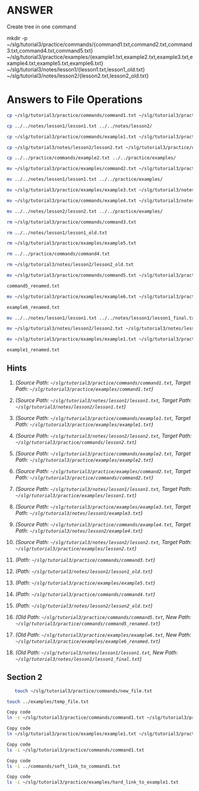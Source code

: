 # ANSWER

Create tree in one command 

mkdir -p ~/slg/tutorial3/practice/commands/{command1.txt,command2.txt,command3.txt,command4.txt,command5.txt} ~/slg/tutorial3/practice/examples/{example1.txt,example2.txt,example3.txt,example4.txt,example5.txt,example6.txt} ~/slg/tutorial3/notes/lesson1/{lesson1.txt,lesson1_old.txt} ~/slg/tutorial3/notes/lesson2/{lesson2.txt,lesson2_old.txt}


# Answers to File Operations

```bash
cp ~/slg/tutorial3/practice/commands/command1.txt ~/slg/tutorial3/practice/examples/
```
```bash
cp ../../notes/lesson1/lesson1.txt ../../notes/lesson2/
```
```bash
cp ~/slg/tutorial3/practice/commands/example1.txt ~/slg/tutorial3/practice/examples/
```
```bash
cp ~/slg/tutorial3/notes/lesson2/lesson2.txt ~/slg/tutorial3/practice/commands/
```
```bash
cp ../../practice/commands/example2.txt ../../practice/examples/
```
```bash
mv ~/slg/tutorial3/practice/examples/command2.txt ~/slg/tutorial3/practice/commands/
```
```bash
mv ../../notes/lesson1/lesson1.txt ../../practice/examples/
```
```bash
mv ~/slg/tutorial3/practice/examples/example3.txt ~/slg/tutorial3/notes/lesson1/
```
```bash
mv ~/slg/tutorial3/practice/commands/example4.txt ~/slg/tutorial3/notes/lesson2/
```
```bash
mv ../../notes/lesson2/lesson2.txt ../../practice/examples/
```
```bash
rm ~/slg/tutorial3/practice/commands/command3.txt
```
```bash
rm ../../notes/lesson1/lesson1_old.txt
```
```bash
rm ~/slg/tutorial3/practice/examples/example5.txt
```
```bash
rm ../../practice/commands/command4.txt
```
```bash
rm ~/slg/tutorial3/notes/lesson2/lesson2_old.txt
```
```bash
mv ~/slg/tutorial3/practice/commands/command5.txt ~/slg/tutorial3/practice/commands/
```
```bash
command5_renamed.txt
```
```bash
mv ~/slg/tutorial3/practice/examples/example6.txt ~/slg/tutorial3/practice/examples/
```
```bash
example6_renamed.txt
```
```bash
mv ../../notes/lesson1/lesson1.txt ../../notes/lesson1/lesson1_final.txt
```
```bash
mv ~/slg/tutorial3/notes/lesson2/lesson2.txt ~/slg/tutorial3/notes/lesson2/lesson2_final.txt
```
```bash
mv ~/slg/tutorial3/practice/examples/example1.txt ~/slg/tutorial3/practice/examples/
```
```bash
example1_renamed.txt
```

## Hints

1. *(Source Path: `~/slg/tutorial3/practice/commands/command1.txt`, Target Path: `~/slg/tutorial3/practice/examples/command1.txt`)*


2. *(Source Path: `~/slg/tutorial3/notes/lesson1/lesson1.txt`, Target Path: `~/slg/tutorial3/notes/lesson2/lesson1.txt`)*

3. *(Source Path: `~/slg/tutorial3/practice/commands/example1.txt`, Target Path: `~/slg/tutorial3/practice/examples/example1.txt`)*

4. *(Source Path: `~/slg/tutorial3/notes/lesson2/lesson2.txt`, Target Path: `~/slg/tutorial3/practice/commands/lesson2.txt`)*

5. *(Source Path: `~/slg/tutorial3/practice/commands/example2.txt`, Target Path: `~/slg/tutorial3/practice/examples/example2.txt`)*

6. *(Source Path: `~/slg/tutorial3/practice/examples/command2.txt`, Target Path: `~/slg/tutorial3/practice/commands/command2.txt`)*

7.  *(Source Path: `~/slg/tutorial3/notes/lesson1/lesson1.txt`, Target Path: `~/slg/tutorial3/practice/examples/lesson1.txt`)*

8. *(Source Path: `~/slg/tutorial3/practice/examples/example3.txt`, Target Path: `~/slg/tutorial3/notes/lesson1/example3.txt`)*

9. *(Source Path: `~/slg/tutorial3/practice/commands/example4.txt`, Target Path: `~/slg/tutorial3/notes/lesson2/example4.txt`)*

10. *(Source Path: `~/slg/tutorial3/notes/lesson2/lesson2.txt`, Target Path: `~/slg/tutorial3/practice/examples/lesson2.txt`)*

11. *(Path: `~/slg/tutorial3/practice/commands/command3.txt`)*

12. *(Path: `~/slg/tutorial3/notes/lesson1/lesson1_old.txt`)*

13.  *(Path: `~/slg/tutorial3/practice/examples/example5.txt`)*

14. *(Path: `~/slg/tutorial3/practice/commands/command4.txt`)*

15. *(Path: `~/slg/tutorial3/notes/lesson2/lesson2_old.txt`)*

16.  *(Old Path: `~/slg/tutorial3/practice/commands/command5.txt`, New Path: `~/slg/tutorial3/practice/commands/command5_renamed.txt`)*

17. *(Old Path: `~/slg/tutorial3/practice/examples/example6.txt`, New Path: `~/slg/tutorial3/practice/examples/example6_renamed.txt`)*

18.  *(Old Path: `~/slg/tutorial3/notes/lesson1/lesson1.txt`, New Path: `~/slg/tutorial3/notes/lesson1/lesson1_final.txt`)*

## Section 2


```bash
   touch ~/slg/tutorial3/practice/commands/new_file.txt
   ```

```bash
touch ../examples/temp_file.txt
```

```bash
Copy code
ln -s ~/slg/tutorial3/practice/commands/command1.txt ~/slg/tutorial3/practice/commands/soft_link_to_command1.txt
```
```bash
Copy code
ln ~/slg/tutorial3/practice/examples/example1.txt ~/slg/tutorial3/practice/examples/hard_link_to_example1.txt
```
```bash
Copy code
ls -i ~/slg/tutorial3/practice/commands/command1.txt
```
```bash
Copy code
ls -i ../commands/soft_link_to_command1.txt
```
```bash
Copy code
ls -i ~/slg/tutorial3/practice/examples/hard_link_to_example1.txt
```

